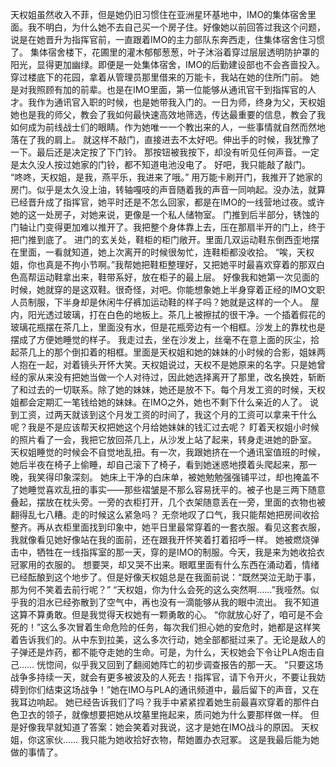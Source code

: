 天权姐虽然收入不菲，但是她仍旧习惯住在亚洲星环基地中，IMO的集体宿舍里面。我不明白，为什么她不去自己买一个房子住。好像她以前回答过我这个问题，说是在她晋升为指挥官前，一直跟着IMO的主力部队东奔西走，住集体宿舍住习惯了。
集体宿舍楼下，花圃里的灌木郁郁葱葱，叶子沐浴着穿过层层透明防护罩的阳光，显得更加幽绿。即便是一处集体宿舍，IMO的后勤建设部也不会吝啬投入。穿过楼底下的花园，拿着从管理员那里借来的万能卡，我站在她的住所门前。
她是对我照顾有加的前辈。也是在IMO里面，第一位能够从通讯官干到指挥官的人才。我作为通讯官入职的时候，也是她带我入门的。一日为师，终身为父，天权姐她也是我的师父，教会了我如何最快速高效地筛选，传达最重要的信息，教会了我如何成为前线战士们的眼睛。作为她唯一一个教出来的人，一些事情就自然而然地落在了我的肩上。
就这样不敲门，直接进去不太好吧。伸出手的时候，我犹豫了一下。最后还是决定按了下门铃。
那按钮被我按下，却没有听见任何声音。一定是太久没人按过她家的门铃，都不知道电池没电了。
好吧，我只能敲了敲门。
“咚咚，天权姐，是我，燕平乐，我进来了哦。”
用万能卡刷开门，我推开了她家的房门。似乎是太久没上油，转轴嘎吱的声音随着我的声音一同响起。没办法，就算已经晋升成了指挥官，她平时还是不怎么回家，都是在IMO的一线营地过夜。或许她的这一处房子，对她来说，更像是一个私人储物室。
门推到后半部分，锈蚀的门轴让门变得更加难以推开了。我把整个身体靠上去，压在那扇半开的门上，终于把门推到底了。
进门的玄关处，鞋柜的柜门敞开。里面几双运动鞋东倒西歪地摆在里面，一看就知道，她上次离开的时候很匆忙，连鞋柜都没收拾。
“唉，天权姐，你也真是不拘小节啊。”我帮她把鞋柜整理好，又把她平时最喜欢穿着的那双白色高帮运动鞋拿出来，鞋带系好，放在柜子的最上层。
好像我和她第一次见面的时候，她就穿的是这双鞋。很奇怪，对吧。你能想象她上半身穿着正经的IMO文职人员制服，下半身却是休闲牛仔裤加运动鞋的样子吗？她就是这样的一个人。
屋内，阳光透过玻璃，打在白色的地板上。茶几上被擦拭的很干净。一个插着假花的玻璃花瓶摆在茶几上，里面没有水，但是花瓶旁边有一个相框。沙发上的靠枕也是摆成了方便她睡觉的样子。
我走过去，坐在沙发上，丝毫不在意上面的灰尘，拾起茶几上的那个倒扣着的相框。里面是天权姐和她的妹妹的小时候的合影，姐妹两人抱在一起，对着镜头开怀大笑。天权姐说过，天权不是她原来的名字。只是她曾经的家从来没有把她当做一个人对待过，因此她选择离开了那里，改名换姓，斩断了和过去的一切联系。除了她的妹妹，她还是放不下。每个月发工资的时候，天权姐都会定期汇一笔钱给她的妹妹。在IMO之外，她也不剩下什么亲近的人了。
说到工资，过两天就该到这个月发工资的时间了，我这个月的工资可以拿来干什么呢？我是不是应该帮天权把她这个月给她妹妹的钱汇过去呢？
盯着天权姐小时候的照片看了一会，我把它放回茶几上，从沙发上站了起来，转身走进她的卧室。
天权姐睡觉的时候会不自觉地乱扭。有一次，我跟她挤在一个通讯室值班的时候，她后半夜在椅子上偷睡，却自己滚下了椅子，看到她迷惑地摸着头爬起来，那一晚，我笑得印象深刻。
她床上干净的白床单，被她勉勉强强铺平过，却也掩盖不了她睡觉喜欢乱扭的事实——那些褶皱是不那么容易抚平的。被子也是三两下随意叠起，摆放在枕头旁。一旁的衣柜打开，几个衣架随意丢在一旁，里面的衣物也被翻得乱七八糟。走的时候这么紧急吗？
无奈地叹了口气，我只能帮她把房间收拾整齐。再从衣柜里面找到印象中，她平日里最常穿着的一套衣服。看见这套衣服，我就像看见她好像站在我的面前，还在跟我开怀笑着打着招呼一样。
她被燃烧弹击中，牺牲在一线指挥室的那一天，穿的是IMO的制服。今天，我是来为她收拾衣冠冢用的衣服的。
想要哭，却又哭不出来。眼眶里面有什么东西在涌动着，情绪已经酝酿到这个地步了。但是好像天权姐总是在我面前说：“既然哭泣无助于事，那为何不笑着去前行呢？”
“天权姐，你为什么会死的这么突然啊……”我哑然。似乎我的泪水已经弥散到了空气中，再也没有一滴能够从我的眼中流出。
我不知道这算不算勇敢。但是我觉得天权她有一颗勇敢的心。
“你就放心好了，咱可是不会死的！”这么多次冒着生命危险的任务，每次我们担心她的安危时，她都是这样笑着告诉我们的。从中东到拉美，这么多次行动，她全部都挺过来了。无论是敌人的子弹还是炸药，都不能夺走她的生命。可是，为什么，天权她会下令让PLA炮击自己……
恍惚间，似乎我又回到了翻阅她阵亡的初步调查报告的那一天。
“只要这场战争多持续一天，就会有更多被波及的人死去！指挥官，请下令开火，不要让我妨碍到你们结束这场战争！”她在IMO与PLA的通讯频道中，最后留下的声音，又在我耳边响起。
她已经告诉我们了吗？我手中紧紧捏着她生前最喜欢穿着的那件白色卫衣的领子，就像想要把她从坟墓里拖起来，质问她为什么要那样做一样。
但是好像我早就知道了答案：她会笑着对我说，这才是她在IMO战斗的原因。
天权姐，你这家伙……
我只能为她收拾好衣物，帮她置办衣冠冢。
这是我最后能为她做的事情了。